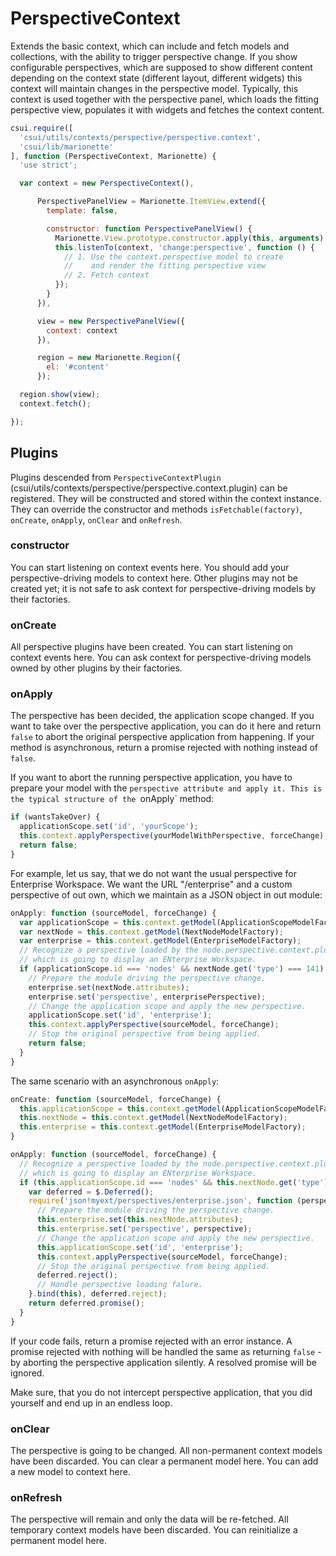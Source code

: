 PerspectiveContext
==================

Extends the basic context, which can include and fetch models and collections,
with the ability to trigger perspective change.  If you show configurable
perspectives, which are supposed to show different content depending on the
context state (different layout, different widgets) this context will maintain
changes in the perspective model.  Typically, this context is used together
with the perspective panel, which loads the fitting perspective view, populates
it with widgets and fetches the context content.

```javascript
csui.require([
  'csui/utils/contexts/perspective/perspective.context',
  'csui/lib/marionette'
], function (PerspectiveContext, Marionette) {
  'use strict';

  var context = new PerspectiveContext(),

      PerspectivePanelView = Marionette.ItemView.extend({
        template: false,

        constructor: function PerspectivePanelView() {
          Marionette.View.prototype.constructor.apply(this, arguments);
          this.listenTo(context, 'change:perspective', function () {
            // 1. Use the context.perspective model to create
            //    and render the fitting perspective view
            // 2. Fetch context
          });
        }
      }),

      view = new PerspectivePanelView({
        context: context
      }),

      region = new Marionette.Region({
        el: '#content'
      });

  region.show(view);
  context.fetch();

});
```

Plugins
-------

Plugins descended from `PerspectiveContextPlugin` (csui/utils/contexts/perspective/perspective.context.plugin) can be registered. They will be constructed and stored within the context instance. They can override the constructor and methods `isFetchable(factory)`, `onCreate`, `onApply`, `onClear` and `onRefresh`.

### constructor

You can start listening on context events here. You should add your perspective-driving models to context here. Other plugins may not be created yet; it is not safe to ask context for perspective-driving models by their factories.

### onCreate

All perspective plugins have been created. You can start listening on context events here. You can ask context for perspective-driving models owned by other plugins by their factories.

### onApply

The perspective has been decided, the application scope changed. If you want to take over the perspective application, you can do it here and return `false` to abort the original perspective application from happening. If your method is asynchronous, return a promise rejected with nothing instead of `false`.

If you want to abort the running perspective application, you have to prepare your model with the `perspective attribute and apply it. This is the typical structure of the `onApply` method:

```js
if (wantsTakeOver) {
  applicationScope.set('id', 'yourScope');
  this.context.applyPerspective(yourModelWithPerspective, forceChange);
  return false;
}
```

For example, let us say, that we do not want the usual perspective for Enterprise Workspace. We want the URL "/enterprise" and a custom perspective of out own, which we maintain as a JSON object in out module:

```js
onApply: function (sourceModel, forceChange) {
  var applicationScope = this.context.getModel(ApplicationScopeModelFactory);
  var nextNode = this.context.getModel(NextNodeModelFactory);
  var enterprise = this.context.getModel(EnterpriseModelFactory);
  // Recognize a perspective loaded by the node.perspective.context.plugin
  // which is going to display an ENterprise Workspace.
  if (applicationScope.id === 'nodes' && nextNode.get('type') === 141) {
    // Prepare the module driving the perspective change.
    enterprise.set(nextNode.attributes);
    enterprise.set('perspective', enterprisePerspective);
    // Change the application scope and apply the new perspective.
    applicationScope.set('id', 'enterprise');
    this.context.applyPerspective(sourceModel, forceChange);
    // Stop the original perspective from being applied.
    return false;
  }
}
```

The same scenario with an asynchronous `onApply`:

```js
onCreate: function (sourceModel, forceChange) {
  this.applicationScope = this.context.getModel(ApplicationScopeModelFactory);
  this.nextNode = this.context.getModel(NextNodeModelFactory);
  this.enterprise = this.context.getModel(EnterpriseModelFactory);
}

onApply: function (sourceModel, forceChange) {
  // Recognize a perspective loaded by the node.perspective.context.plugin
  // which is going to display an ENterprise Workspace.
  if (this.applicationScope.id === 'nodes' && this.nextNode.get('type') === 141) {
    var deferred = $.Deferred();
    require('json!myext/perspectives/enterprise.json', function (perspective) {
      // Prepare the module driving the perspective change.
      this.enterprise.set(this.nextNode.attributes);
      this.enterprise.set('perspective', perspective);
      // Change the application scope and apply the new perspective.
      this.applicationScope.set('id', 'enterprise');
      this.context.applyPerspective(sourceModel, forceChange);
      // Stop the original perspective from being applied.
      deferred.reject();
      // Handle perspective loading falure.
    }.bind(this), deferred.reject);
    return deferred.promise();
  }
}
```

If your code fails, return a promise rejected with an error instance. A promise rejected with nothing will be handled the same as returning `false` - by aborting the perspective application silently. A resolved promise will be ignored.

Make sure, that you do not intercept perspective application, that you did yourself and end up in an endless loop.

### onClear

The perspective is going to be changed. All non-permanent context models have been discarded. You can clear a permanent model here. You can add a new model to context here.

### onRefresh

The perspective will remain and only the data will be re-fetched. All temporary context models have been discarded. You can reinitialize a permanent model here.
